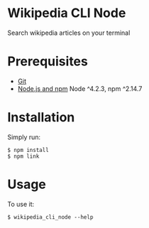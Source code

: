 # Wikipedia CLI Node

Search wikipedia articles on your terminal

# Prerequisites

- [Git](https://git-scm.com/)
- [Node.js and npm](nodejs.org) Node ^4.2.3, npm ^2.14.7

# Installation

Simply run:

    $ npm install
    $ npm link


# Usage

To use it:

    $ wikipedia_cli_node --help
